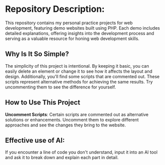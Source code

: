 # Repository Description:

This repository contains my personal practice projects for web development, featuring demo websites built using PHP. Each demo includes detailed explanations, offering insights into the development process and serving as a valuable resource for honing web development skills.
## Why Is It So Simple?

The simplicity of this project is intentional. By keeping it basic, you can easily delete an element or change it to see how it affects the layout and design. Additionally, you'll find some scripts that are commented out. These scripts represent alternative methods for achieving the same results. Try uncommenting them to see the difference for yourself.

## How to Use This Project


   
 **Uncomment Scripts**: Certain scripts are commented out as alternative solutions or enhancements. Uncomment them to explore different approaches and see the changes they bring to the website.


## Effective use of AI:
If you encounter a line of code you don't understand, input it into an AI tool and ask it to break down and explain each part in detail.

